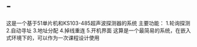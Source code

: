 # -
这是一个基于51单片机和KS103-485超声波探测器的系统
主要功能：
1.轮询探测
2.自动寻址
3.地址分配
4.掉线重连
5.开机界面
这算是一个最简易的系统，在嵌入式环境下的，可以作为一次课程设计使用
